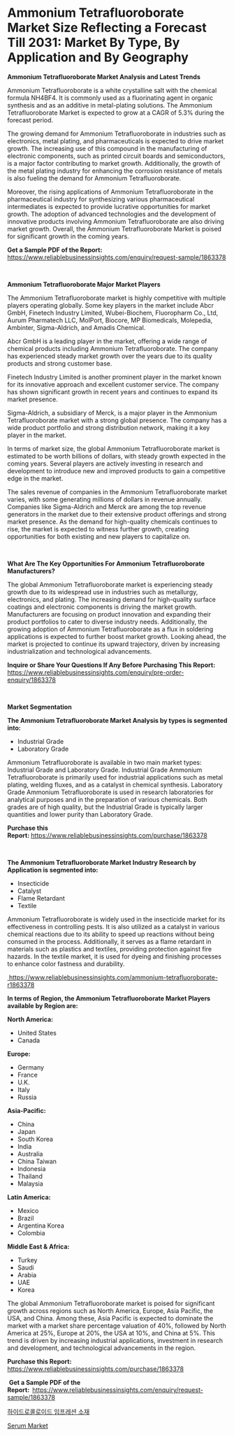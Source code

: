 <p><h1>Ammonium Tetrafluoroborate Market Size Reflecting a Forecast Till 2031: Market By Type, By Application and By Geography</h1></p><p><strong>Ammonium Tetrafluoroborate Market Analysis and Latest Trends</strong></p>
<p><p>Ammonium Tetrafluoroborate is a white crystalline salt with the chemical formula NH4BF4. It is commonly used as a fluorinating agent in organic synthesis and as an additive in metal-plating solutions. The Ammonium Tetrafluoroborate Market is expected to grow at a CAGR of 5.3% during the forecast period.</p><p>The growing demand for Ammonium Tetrafluoroborate in industries such as electronics, metal plating, and pharmaceuticals is expected to drive market growth. The increasing use of this compound in the manufacturing of electronic components, such as printed circuit boards and semiconductors, is a major factor contributing to market growth. Additionally, the growth of the metal plating industry for enhancing the corrosion resistance of metals is also fueling the demand for Ammonium Tetrafluoroborate.</p><p>Moreover, the rising applications of Ammonium Tetrafluoroborate in the pharmaceutical industry for synthesizing various pharmaceutical intermediates is expected to provide lucrative opportunities for market growth. The adoption of advanced technologies and the development of innovative products involving Ammonium Tetrafluoroborate are also driving market growth. Overall, the Ammonium Tetrafluoroborate Market is poised for significant growth in the coming years.</p></p>
<p><strong>Get a Sample PDF of the Report:&nbsp;</strong> <a href="https://www.reliablebusinessinsights.com/enquiry/request-sample/1863378">https://www.reliablebusinessinsights.com/enquiry/request-sample/1863378</a></p>
<p>&nbsp;</p>
<p><strong>Ammonium Tetrafluoroborate Major Market Players</strong></p>
<p><p>The Ammonium Tetrafluoroborate market is highly competitive with multiple players operating globally. Some key players in the market include Abcr GmbH, Finetech Industry Limited, Wubei-Biochem, Fluoropharm Co., Ltd, Aurum Pharmatech LLC, MolPort, Biocore, MP Biomedicals, Molepedia, Ambinter, Sigma-Aldrich, and Amadis Chemical.</p><p>Abcr GmbH is a leading player in the market, offering a wide range of chemical products including Ammonium Tetrafluoroborate. The company has experienced steady market growth over the years due to its quality products and strong customer base.</p><p>Finetech Industry Limited is another prominent player in the market known for its innovative approach and excellent customer service. The company has shown significant growth in recent years and continues to expand its market presence.</p><p>Sigma-Aldrich, a subsidiary of Merck, is a major player in the Ammonium Tetrafluoroborate market with a strong global presence. The company has a wide product portfolio and strong distribution network, making it a key player in the market.</p><p>In terms of market size, the global Ammonium Tetrafluoroborate market is estimated to be worth billions of dollars, with steady growth expected in the coming years. Several players are actively investing in research and development to introduce new and improved products to gain a competitive edge in the market.</p><p>The sales revenue of companies in the Ammonium Tetrafluoroborate market varies, with some generating millions of dollars in revenue annually. Companies like Sigma-Aldrich and Merck are among the top revenue generators in the market due to their extensive product offerings and strong market presence. As the demand for high-quality chemicals continues to rise, the market is expected to witness further growth, creating opportunities for both existing and new players to capitalize on.</p></p>
<p>&nbsp;</p>
<p><strong>What Are The Key Opportunities For Ammonium Tetrafluoroborate Manufacturers?</strong></p>
<p><p>The global Ammonium Tetrafluoroborate market is experiencing steady growth due to its widespread use in industries such as metallurgy, electronics, and plating. The increasing demand for high-quality surface coatings and electronic components is driving the market growth. Manufacturers are focusing on product innovation and expanding their product portfolios to cater to diverse industry needs. Additionally, the growing adoption of Ammonium Tetrafluoroborate as a flux in soldering applications is expected to further boost market growth. Looking ahead, the market is projected to continue its upward trajectory, driven by increasing industrialization and technological advancements.</p></p>
<p><strong>Inquire or Share Your Questions If Any Before Purchasing This Report:</strong> <a href="https://www.reliablebusinessinsights.com/enquiry/pre-order-enquiry/1863378">https://www.reliablebusinessinsights.com/enquiry/pre-order-enquiry/1863378</a></p>
<p>&nbsp;</p>
<p><strong>Market Segmentation</strong></p>
<p><strong>The Ammonium Tetrafluoroborate Market Analysis by types is segmented into:</strong></p>
<p><ul><li>Industrial Grade</li><li>Laboratory Grade</li></ul></p>
<p><p>Ammonium Tetrafluoroborate is available in two main market types: Industrial Grade and Laboratory Grade. Industrial Grade Ammonium Tetrafluoroborate is primarily used for industrial applications such as metal plating, welding fluxes, and as a catalyst in chemical synthesis. Laboratory Grade Ammonium Tetrafluoroborate is used in research laboratories for analytical purposes and in the preparation of various chemicals. Both grades are of high quality, but the Industrial Grade is typically larger quantities and lower purity than Laboratory Grade.</p></p>
<p><strong>Purchase this Report:&nbsp;</strong><a href="https://www.reliablebusinessinsights.com/purchase/1863378">https://www.reliablebusinessinsights.com/purchase/1863378</a></p>
<p>&nbsp;</p>
<p><strong>The Ammonium Tetrafluoroborate Market Industry Research by Application is segmented into:</strong></p>
<p><ul><li>Insecticide</li><li>Catalyst</li><li>Flame Retardant</li><li>Textile</li></ul></p>
<p><p>Ammonium Tetrafluoroborate is widely used in the insecticide market for its effectiveness in controlling pests. It is also utilized as a catalyst in various chemical reactions due to its ability to speed up reactions without being consumed in the process. Additionally, it serves as a flame retardant in materials such as plastics and textiles, providing protection against fire hazards. In the textile market, it is used for dyeing and finishing processes to enhance color fastness and durability.</p></p>
<p><a href="https://www.reliablebusinessinsights.com/ammonium-tetrafluoroborate-r1863378">&nbsp;https://www.reliablebusinessinsights.com/ammonium-tetrafluoroborate-r1863378</a></p>
<p><strong>In terms of Region, the Ammonium Tetrafluoroborate Market Players available by Region are:</strong></p>
<p>
    <p> <strong> North America: </strong>
        <ul>
            <li>United States</li>
            <li>Canada</li>
        </ul>
        </p> 
    <p> <strong> Europe: </strong>
        <ul>
            <li>Germany</li>
            <li>France</li>
            <li>U.K.</li>
            <li>Italy</li>
            <li>Russia</li>
        </ul>
        </p> 
    <p> <strong> Asia-Pacific: </strong>
        <ul>
            <li>China</li>
            <li>Japan</li>
            <li>South Korea</li>
            <li>India</li>
            <li>Australia</li>
            <li>China Taiwan</li>
            <li>Indonesia</li>
            <li>Thailand</li>
            <li>Malaysia</li>
        </ul>
        </p> 
    <p> <strong> Latin America: </strong>
        <ul>
            <li>Mexico</li>
            <li>Brazil</li>
            <li>Argentina Korea</li>
            <li>Colombia</li>
        </ul>
        </p> 
    <p> <strong> Middle East & Africa: </strong>
        <ul>
            <li>Turkey</li>
            <li>Saudi</li>
            <li>Arabia</li>
            <li>UAE</li>
            <li>Korea</li>
        </ul>
    </p>
    </p>
<p><p>The global Ammonium Tetrafluoroborate market is poised for significant growth across regions such as North America, Europe, Asia Pacific, the USA, and China. Among these, Asia Pacific is expected to dominate the market with a market share percentage valuation of 40%, followed by North America at 25%, Europe at 20%, the USA at 10%, and China at 5%. This trend is driven by increasing industrial applications, investment in research and development, and technological advancements in the region.</p></p>
<p><strong>Purchase this Report: </strong><a href="https://www.reliablebusinessinsights.com/purchase/1863378">https://www.reliablebusinessinsights.com/purchase/1863378</a></p>
<p>&nbsp;<strong>Get a Sample PDF of the Report:&nbsp;&nbsp;</strong><a href="https://www.reliablebusinessinsights.com/enquiry/request-sample/1863378">https://www.reliablebusinessinsights.com/enquiry/request-sample/1863378</a></p>
<p><strong></strong></p>
<p><p><a href="https://github.com/lkwggful07722/Market-Research-Report-List-3/blob/main/63356526716.md">하이드로콜로이드 임프레션 소재</a></p><p><a href="https://issuu.com/reportprime-2/docs/serum-market-size-2030.pptx">Serum Market</a></p></p>